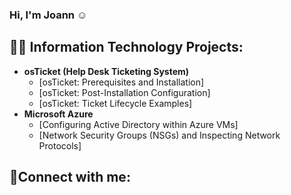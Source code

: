 ### Hi, I'm Joann ☺

<h2>👨‍💻 Information Technology Projects:</h2>

- <b>osTicket (Help Desk Ticketing System)</b>
  - [osTicket: Prerequisites and Installation]
  - [osTicket: Post-Installation Configuration]
  - [osTicket: Ticket Lifecycle Examples]
- <b>Microsoft Azure</b>
  - [Configuring Active Directory within Azure VMs]
  - [Network Security Groups (NSGs) and Inspecting Network Protocols]

<h2>🤳Connect with me:</h2>

